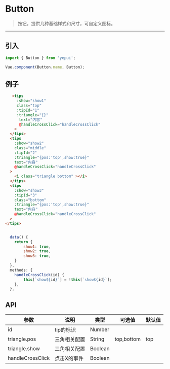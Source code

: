 # Button

> 按钮，提供几种基础样式和尺寸，可自定义图标。

------------

## 引入

```javascript
import { Button } from 'yepui';

Vue.component(Button.name, Button);
```

## 例子

```html
   <tips 
     :show="show1" 
     class="top" 
     :tipId="1" 
     :triangle="{}"
      text="内容"
      @handleCrossClick="handleCrossClick"
    >
  </tips>
  <tips 
    :show="show2" 
    class="middle" 
    :tipId="2" 
    :triangle="{pos:'top',show:true}"
    text="内容"
    @handleCrossClick="handleCrossClick"
  >
    <i class="triangle bottom" ></i>
  </tips>
  <tips 
    :show="show3" 
    :tipId="3" 
    class="bottom" 
    :triangle="{pos:'top',show:true}"
    text="内容"
    @handleCrossClick="handleCrossClick"
  >
</tips>
```

```js

  data() {
    return {
        show1: true,
        show2: true,
        show3: true,
    }
  },
  methods: {
    handleCrossClick(id) {
        this[`show${id}`] = !this[`show${id}`];
    },
  },

```

## API

| 参数 | 说明 | 类型 | 可选值 | 默认值 |
|------|-------|---------|-------|--------|
| id | tip的标识 | Number | |  |
| triangle.pos | 三角相关配置 | String | top,bottom  | top |
| triangle.show | 三角相关配置 | Boolean |   |  |
| handleCrossClick | 点击X的事件 | Boolean |   |  |


